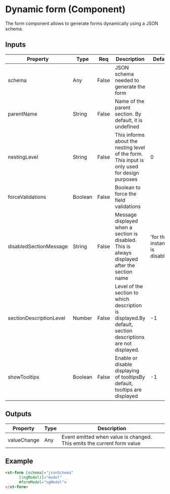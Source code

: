 # Dynamic form (Component)

   The form component allows to generate forms dynamically using a JSON schema.

## Inputs

| Property                | Type    | Req   | Description                                                                                                | Default                          |
| ----------------------- | ------- | ----- | ---------------------------------------------------------------------------------------------------------- | -------------------------------- |
| schema                  | Any     | False | JSON schema needed to generate the form                                                                    |                                  |
| parentName              | String  | False | Name of the parent section. By default, it is undefined                                                    |                                  |
| nestingLevel            | String  | False | This informs about the nesting level of the form. This input is only used for design purposes              | 0                                |
| forceValidations        | Boolean | False | Boolean to force the field validations                                                                     |                                  |
| disabledSectionMessage  | String  | False | Message displayed when a section is disabled. This is always displayed after the section name              | 'for this instance is disabled.' |
| sectionDescriptionLevel | Number  | False | Level of the section to which description is displayed.By default, section descriptions are not displayed. | -1                               |
| showTooltips            | Boolean | False | Enable or disable displaying of tooltipsBy default, tooltips are displayed                                 | -1                               |

## Outputs

| Property    | Type | Description                                                            |
| ----------- | ---- | ---------------------------------------------------------------------- |
| valueChange | Any  | Event emitted when value is changed. This emits the current form value |

## Example


```html
<st-form [schema]="jsonSchema"
      [(ngModel)]="model"
      #formModel="ngModel">
</st-form>
```


